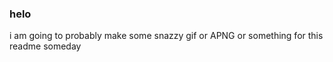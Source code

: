 ### helo

i am going to probably make some snazzy gif or APNG or something for this readme someday 
